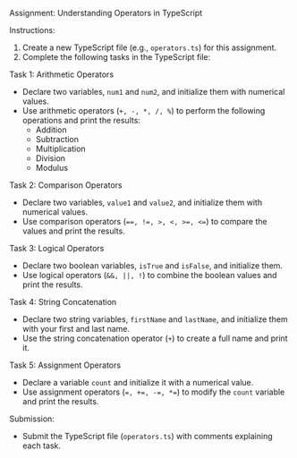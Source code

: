 
Assignment: Understanding Operators in TypeScript


Instructions:
1. Create a new TypeScript file (e.g., `operators.ts`) for this assignment.
2. Complete the following tasks in the TypeScript file:

Task 1: Arithmetic Operators
- Declare two variables, `num1` and `num2`, and initialize them with numerical values.
- Use arithmetic operators (`+, -, *, /, %`) to perform the following operations and print the results:
  - Addition
  - Subtraction
  - Multiplication
  - Division
  - Modulus

Task 2: Comparison Operators
- Declare two variables, `value1` and `value2`, and initialize them with numerical values.
- Use comparison operators (`==, !=, >, <, >=, <=`) to compare the values and print the results.

Task 3: Logical Operators
- Declare two boolean variables, `isTrue` and `isFalse`, and initialize them.
- Use logical operators (`&&, ||, !`) to combine the boolean values and print the results.

Task 4: String Concatenation
- Declare two string variables, `firstName` and `lastName`, and initialize them with your first and last name.
- Use the string concatenation operator (`+`) to create a full name and print it.

Task 5: Assignment Operators
- Declare a variable `count` and initialize it with a numerical value.
- Use assignment operators (`=, +=, -=, *=`) to modify the `count` variable and print the results.


Submission:
- Submit the TypeScript file (`operators.ts`) with comments explaining each task.
